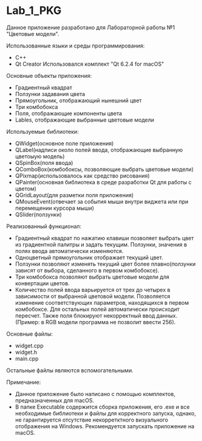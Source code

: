 # Lab_1_PKG

Данное приложение разработано для Лабораторной работы №1 "Цветовые модели".

Использованные языки и среды программирования:
  - C++
  - Qt Creator Использовался комплект "Qt 6.2.4 for macOS"

Основные объекты приложения:

  - Градиентный квадрат 
  - Ползунки задавания цвета
  - Прямоугольник, отображающий нынешний цвет 
  - Три комбобокса
  - Поля, отображающие компоненты цвета 
  - Lables, отображающие выбранные цветовые модели


Используемые библиотеки:

  - QWidget(основное поле приложения)
  - QLabel(надписи около полей ввода, отображающие выбранную цветоыую модель)
  - QSpinBox(поля ввода)
  - QComboBox(комбобоксы, позволяющие выбрать цветовые модели)
  - QPixmap(использовалось как средство рисования)
  - QPainter(основная библиотека в среде разработки Qt для работы с цветом)
  - QGridLayout(для разметки поля приложения)
  - QMouseEvent(отвечает за события мыши внутри виджета или при перемещении курсора мыши)
  - QSlider(ползунки)

Реализованный функционал:

  - Градиентный квадрат по нажатию клавиши позволяет выбрать цвет из градиентной палитры и задать текущим. Ползунки, значения в полях ввода автоматически изменяются.
  - Одноцветный прямоугольник отображает текущий цвет.
  - Ползунки позволяют изменять текущий цвет более плавно(ползунки зависят от выбора, сделанного в первом комбобоксе).
  - Три комбобокса позволяют выбрать цветовые модели для конвертации цветов.
  - Количество полей ввода варьируется от трех до четырех в зависимости от выбранной цветовой модели. Позволяется изменение соответствующих параметров, находящихся в первом комбобоксе. Для остальных полей автоматически происходит пересчет. Также поля блокируют некорректный ввод данных. (Пример: в RGB модели программа не позволит ввести 256).


Основные файлы:
  - widget.cpp
  - widget.h
  - main.cpp
  
Остальные файлы являются вспомогательными.

Примечание:
  - Данное приложение было написано с помощью комплектов, предназначенных для macOS.  
  - В папке Executable содержится сборка приложения, его .exe и все необходимые библиотеки и файлы для корректного запуска, однако, не гарантируется отсутствие некорретктного визуального отображения на Windows. Рекомендуется запускать приложение на macOS.
